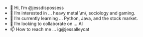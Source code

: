 - 👋 Hi, I’m @jessdispossess
- 👀 I’m interested in ... heavy metal \m/, sociology and gaming.
- 🌱 I’m currently learning ... Python, Java, and  the stock market.
- 💞️ I’m looking to collaborate on ... AI
- 📫 How to reach me ...   ig@jessalleycat

<!---
jessdispossess/jessdispossess is a ✨ special ✨ repository because its `README.md` (this file) appears on your GitHub profile.
You can click the Preview link to take a look at your changes.
--->
